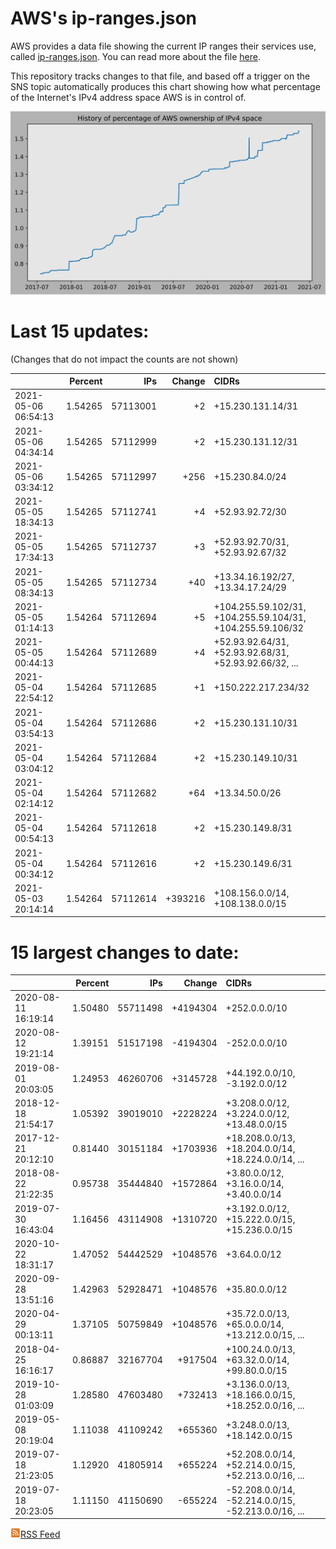 # AWS's ip-ranges.json

AWS provides a data file showing the current IP ranges their
services use, called [ip-ranges.json](https://ip-ranges.amazonaws.com/ip-ranges.json).  You 
can read more about the file [here](https://docs.aws.amazon.com/general/latest/gr/aws-ip-ranges.html).

This repository tracks changes to that file, and based off a trigger on the SNS topic 
automatically produces this chart showing how what percentage of the Internet's IPv4 
address space AWS is in control of.

![History of AWS](history_count.svg)

# Last 15 updates:

(Changes that do not impact the counts are not shown)

| | Percent | IPs | Change | CIDRs |
| :--- | ---: | ---: | ---: | :--- |
| 2021-05-06 06:54:13 | 1.54265 | 57113001 | +2 | +15.230.131.14/31 |
| 2021-05-06 04:34:14 | 1.54265 | 57112999 | +2 | +15.230.131.12/31 |
| 2021-05-06 03:34:12 | 1.54265 | 57112997 | +256 | +15.230.84.0/24 |
| 2021-05-05 18:34:13 | 1.54265 | 57112741 | +4 | +52.93.92.72/30 |
| 2021-05-05 17:34:13 | 1.54265 | 57112737 | +3 | +52.93.92.70/31, +52.93.92.67/32 |
| 2021-05-05 08:34:13 | 1.54265 | 57112734 | +40 | +13.34.16.192/27, +13.34.17.24/29 |
| 2021-05-05 01:14:13 | 1.54264 | 57112694 | +5 | +104.255.59.102/31, +104.255.59.104/31, +104.255.59.106/32 |
| 2021-05-05 00:44:13 | 1.54264 | 57112689 | +4 | +52.93.92.64/31, +52.93.92.68/31, +52.93.92.66/32, ... |
| 2021-05-04 22:54:12 | 1.54264 | 57112685 | +1 | +150.222.217.234/32 |
| 2021-05-04 03:54:13 | 1.54264 | 57112686 | +2 | +15.230.131.10/31 |
| 2021-05-04 03:04:12 | 1.54264 | 57112684 | +2 | +15.230.149.10/31 |
| 2021-05-04 02:14:12 | 1.54264 | 57112682 | +64 | +13.34.50.0/26 |
| 2021-05-04 00:54:13 | 1.54264 | 57112618 | +2 | +15.230.149.8/31 |
| 2021-05-04 00:34:12 | 1.54264 | 57112616 | +2 | +15.230.149.6/31 |
| 2021-05-03 20:14:14 | 1.54264 | 57112614 | +393216 | +108.156.0.0/14, +108.138.0.0/15 |


# 15 largest changes to date:

| | Percent | IPs | Change | CIDRs |
| :--- | ---: | ---: | ---: | :--- |
| 2020-08-11 16:19:14 | 1.50480 | 55711498 | +4194304 | +252.0.0.0/10 |
| 2020-08-12 19:21:14 | 1.39151 | 51517198 | -4194304 | -252.0.0.0/10 |
| 2019-08-01 20:03:05 | 1.24953 | 46260706 | +3145728 | +44.192.0.0/10, -3.192.0.0/12 |
| 2018-12-18 21:54:17 | 1.05392 | 39019010 | +2228224 | +3.208.0.0/12, +3.224.0.0/12, +13.48.0.0/15 |
| 2017-12-21 20:12:10 | 0.81440 | 30151184 | +1703936 | +18.208.0.0/13, +18.204.0.0/14, +18.224.0.0/14, ... |
| 2018-08-22 21:22:35 | 0.95738 | 35444840 | +1572864 | +3.80.0.0/12, +3.16.0.0/14, +3.40.0.0/14 |
| 2019-07-30 16:43:04 | 1.16456 | 43114908 | +1310720 | +3.192.0.0/12, +15.222.0.0/15, +15.236.0.0/15 |
| 2020-10-22 18:31:17 | 1.47052 | 54442529 | +1048576 | +3.64.0.0/12 |
| 2020-09-28 13:51:16 | 1.42963 | 52928471 | +1048576 | +35.80.0.0/12 |
| 2020-04-29 00:13:11 | 1.37105 | 50759849 | +1048576 | +35.72.0.0/13, +65.0.0.0/14, +13.212.0.0/15, ... |
| 2018-04-25 16:16:17 | 0.86887 | 32167704 | +917504 | +100.24.0.0/13, +63.32.0.0/14, +99.80.0.0/15 |
| 2019-10-28 01:03:09 | 1.28580 | 47603480 | +732413 | +3.136.0.0/13, +18.166.0.0/15, +18.252.0.0/16, ... |
| 2019-05-08 20:19:04 | 1.11038 | 41109242 | +655360 | +3.248.0.0/13, +18.142.0.0/15 |
| 2019-07-18 21:23:05 | 1.12920 | 41805914 | +655224 | +52.208.0.0/14, +52.214.0.0/15, +52.213.0.0/16, ... |
| 2019-07-18 20:23:05 | 1.11150 | 41150690 | -655224 | -52.208.0.0/14, -52.214.0.0/15, -52.213.0.0/16, ... |


[![RSS Icon](rss-icon.png)RSS Feed](https://raw.githubusercontent.com/seligman/aws-ip-ranges/master/rss.xml)

